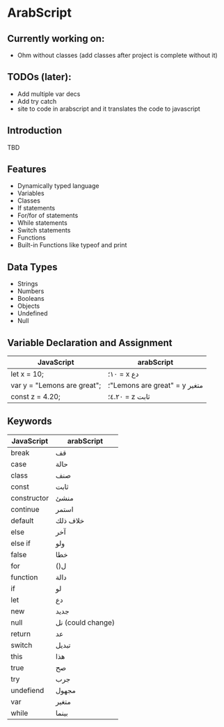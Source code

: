 # ArabScript

## Currently working on:
- Ohm without classes (add classes after project is complete without it)

## TODOs (later):
- Add multiple var decs
- Add try catch
- site to code in arabscript and it translates the code to javascript

## Introduction

TBD

## Features

- Dynamically typed language
- Variables
- Classes 
- If statements
- For/for of statements
- While statements
- Switch statements 
- Functions 
- Built-in Functions like typeof and print

## Data Types

- Strings
- Numbers 
- Booleans
- Objects
- Undefined
- Null

## Variable Declaration and Assignment
| JavaScript                  | arabScript                    |
| --------------------------- | ----------------------------- |
| let x = 10;                 | ١٠؛ = x دع                    |
| var y = "Lemons are great"; | ؛"Lemons are great" = y متغير |
| const z = 4.20;             | ٤.٢٠؛ = z ثابت                |


## Keywords

| JavaScript | arabScript                   |
| ---------- | -----------------------------|
| break      | قف                           |
| case       | حالة                         |
| class      | صنف                          |
| const      | ثابت                         |
| constructor| منشئ                         |
| continue   | استمر                        |
| default    | خلاف ذلك                      |
| else       | آخر                          |
| else if    | ولو                          |
| false      | خطا                          |
| for        | ()ل                          |
| function   | دالة                         |
| if         | لو                           |
| let        | دع                           |
| new        | جديد                         |
| null       | نل (could change)            |
| return     | عد                           |
| switch     | تبديل                        |
| this       | هذا                          |
| true       | صح                           |
| try        | جرب                          |
| undefiend  | مجهول                        |
| var        | متغير                        |
| while      | بينما                        |
